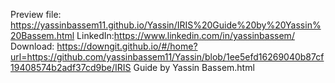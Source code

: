 Preview file: https://yassinbassem11.github.io/Yassin/IRIS%20Guide%20by%20Yassin%20Bassem.html
LinkedIn:https://www.linkedin.com/in/yassinbassem/
Download: https://downgit.github.io/#/home?url=https://github.com/yassinbassem11/Yassin/blob/1ee5efd16269040b87cf19408574b2adf37cd9be/IRIS Guide by Yassin Bassem.html

